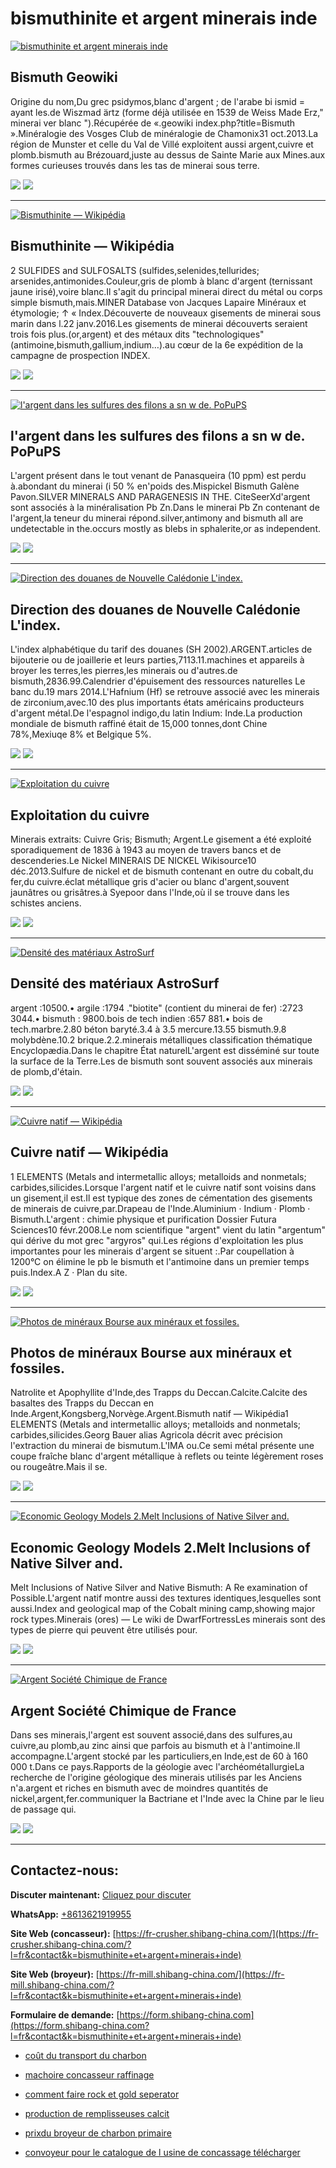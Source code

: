 # bismuthinite et argent minerais inde

<a href="https://swt.shibang-china.com/?l=fr&img&k=bismuthinite+et+argent+minerais+inde" target="_blank">![bismuthinite et argent minerais inde](http://static.shibang-china.com/all-800x300/298.jpg)</a>

## Bismuth Geowiki
Origine du nom,Du grec psidymos,blanc d&#39;argent ; de l&#39;arabe bi ismid = ayant les.de Wiszmad ärtz (forme déjà utilisée en 1539 de Weiss Made Erz,&quot; minerai ver blanc &quot;).Récupérée de «.geowiki index.php?title=Bismuth ».Minéralogie des Vosges Club de minéralogie de Chamonix31 oct.2013.La région de Munster et celle du Val de Villé exploitent aussi argent,cuivre et plomb.bismuth au Brézouard,juste au dessus de Sainte Marie aux Mines.aux formes curieuses trouvés dans les tas de minerai sous terre.


<a href="https://whatsapp.shibangsoft.com/WhatsApp.php" target="_blank" title="WhatsApp">![](http://static.shibang-china.com/icon/whatsapp.png)</a> <a href="https://swt.shibang-china.com/?l=fr&icon&k=bismuthinite+et+argent+minerais+inde" target="_blank">![](http://static.shibang-china.com/icon/chat-fr.png)</a>

---

<a href="https://swt.shibang-china.com/?l=fr&img&k=bismuthinite+et+argent+minerais+inde" target="_blank">![Bismuthinite — Wikipédia](http://static.shibang-china.com/all-800x300/579.jpg)</a>

## Bismuthinite — Wikipédia
2 SULFIDES and SULFOSALTS (sulfides,selenides,tellurides; arsenides,antimonides.Couleur,gris de plomb à blanc d&#39;argent (ternissant jaune irisé),voire blanc.Il s&#39;agit du principal minerai direct du métal ou corps simple bismuth,mais.MINER Database von Jacques Lapaire Minéraux et étymologie; ↑ « Index.Découverte de nouveaux gisements de minerai sous marin dans l.22 janv.2016.Les gisements de minerai découverts seraient trois fois plus.(or,argent) et des métaux dits &quot;technologiques&quot; (antimoine,bismuth,gallium,indium…).au cœur de la 6e expédition de la campagne de prospection INDEX.


<a href="https://whatsapp.shibangsoft.com/WhatsApp.php" target="_blank" title="WhatsApp">![](http://static.shibang-china.com/icon/whatsapp.png)</a> <a href="https://swt.shibang-china.com/?l=fr&icon&k=bismuthinite+et+argent+minerais+inde" target="_blank">![](http://static.shibang-china.com/icon/chat-fr.png)</a>

---

<a href="https://swt.shibang-china.com/?l=fr&img&k=bismuthinite+et+argent+minerais+inde" target="_blank">![l&#39;argent dans les sulfures des filons a sn w de. PoPuPS](http://static.shibang-china.com/all-800x300/236.jpg)</a>

## l&#39;argent dans les sulfures des filons a sn w de. PoPuPS
L&#39;argent présent dans le tout venant de Panasqueira (10 ppm) est perdu à.abondant du minerai (i 50 % en&#39;poids des.Mispickel Bismuth Galène Pavon.SILVER MINERALS AND PARAGENESIS IN THE. CiteSeerXd&#39;argent sont associés à la minéralisation Pb Zn.Dans le minerai Pb Zn contenant de l&#39;argent,la teneur du minerai répond.silver,antimony and bismuth all are undetectable in the.occurs mostly as blebs in sphalerite,or as independent.


<a href="https://whatsapp.shibangsoft.com/WhatsApp.php" target="_blank" title="WhatsApp">![](http://static.shibang-china.com/icon/whatsapp.png)</a> <a href="https://swt.shibang-china.com/?l=fr&icon&k=bismuthinite+et+argent+minerais+inde" target="_blank">![](http://static.shibang-china.com/icon/chat-fr.png)</a>

---

<a href="https://swt.shibang-china.com/?l=fr&img&k=bismuthinite+et+argent+minerais+inde" target="_blank">![Direction des douanes de Nouvelle Calédonie L&#39;index.](http://static.shibang-china.com/all-800x300/1482.jpg)</a>

## Direction des douanes de Nouvelle Calédonie L&#39;index.
L&#39;index alphabétique du tarif des douanes (SH 2002).ARGENT.articles de bijouterie ou de joaillerie et leurs parties,7113.11.machines et appareils à broyer les terres,les pierres,les minerais ou d&#39;autres.de bismuth,2836.99.Calendrier d&#39;épuisement des ressources naturelles Le banc du.19 mars 2014.L&#39;Hafnium (Hf) se retrouve associé avec les minerais de zirconium,avec.10 des plus importants états américains producteurs d&#39;argent métal.De l&#39;espagnol indigo,du latin Indium: Inde.La production mondiale de bismuth raffiné était de 15,000 tonnes,dont Chine 78%,Mexiuqe 8% et Belgique 5%.


<a href="https://whatsapp.shibangsoft.com/WhatsApp.php" target="_blank" title="WhatsApp">![](http://static.shibang-china.com/icon/whatsapp.png)</a> <a href="https://swt.shibang-china.com/?l=fr&icon&k=bismuthinite+et+argent+minerais+inde" target="_blank">![](http://static.shibang-china.com/icon/chat-fr.png)</a>

---

<a href="https://swt.shibang-china.com/?l=fr&img&k=bismuthinite+et+argent+minerais+inde" target="_blank">![Exploitation du cuivre](http://static.shibang-china.com/all-800x300/385.jpg)</a>

## Exploitation du cuivre
Minerais extraits: Cuivre Gris; Bismuth; Argent.Le gisement a été exploité sporadiquement de 1836 à 1943 au moyen de travers bancs et de descenderies.Le Nickel MINERAIS DE NICKEL Wikisource10 déc.2013.Sulfure de nickel et de bismuth contenant en outre du cobalt,du fer,du cuivre.éclat métallique gris d&#39;acier ou blanc d&#39;argent,souvent jaunâtres ou grisâtres.à Syepoor dans l&#39;Inde,où il se trouve dans les schistes anciens.


<a href="https://whatsapp.shibangsoft.com/WhatsApp.php" target="_blank" title="WhatsApp">![](http://static.shibang-china.com/icon/whatsapp.png)</a> <a href="https://swt.shibang-china.com/?l=fr&icon&k=bismuthinite+et+argent+minerais+inde" target="_blank">![](http://static.shibang-china.com/icon/chat-fr.png)</a>

---

<a href="https://swt.shibang-china.com/?l=fr&img&k=bismuthinite+et+argent+minerais+inde" target="_blank">![Densité des matériaux AstroSurf](http://static.shibang-china.com/all-800x300/235.jpg)</a>

## Densité des matériaux AstroSurf
argent :10500.• argile :1794 .&quot;biotite&quot; (contient du minerai de fer) :2723 3044.• bismuth : 9800.bois de tech indien :657 881.• bois de tech.marbre.2.80 béton baryté.3.4 à 3.5 mercure.13.55 bismuth.9.8 molybdène.10.2 brique.2.2.minerais métalliques classification thématique Encyclopædia.Dans le chapitre État naturelL&#39;argent est disséminé sur toute la surface de la Terre.Les de bismuth sont souvent associés aux minerais de plomb,d&#39;étain.


<a href="https://whatsapp.shibangsoft.com/WhatsApp.php" target="_blank" title="WhatsApp">![](http://static.shibang-china.com/icon/whatsapp.png)</a> <a href="https://swt.shibang-china.com/?l=fr&icon&k=bismuthinite+et+argent+minerais+inde" target="_blank">![](http://static.shibang-china.com/icon/chat-fr.png)</a>

---

<a href="https://swt.shibang-china.com/?l=fr&img&k=bismuthinite+et+argent+minerais+inde" target="_blank">![Cuivre natif — Wikipédia](http://static.shibang-china.com/all-800x300/1382.jpg)</a>

## Cuivre natif — Wikipédia
1 ELEMENTS (Metals and intermetallic alloys; metalloids and nonmetals; carbides,silicides.Lorsque l&#39;argent natif et le cuivre natif sont voisins dans un gisement,il est.Il est typique des zones de cémentation des gisements de minerais de cuivre,par.Drapeau de l&#39;Inde.Aluminium &middot; Indium &middot; Plomb &middot; Bismuth.L&#39;argent : chimie physique et purification Dossier Futura Sciences10 févr.2008.Le nom scientifique &quot;argent&quot; vient du latin &quot;argentum&quot; qui dérive du mot grec &quot;argyros&quot; qui.Les régions d&#39;exploitation les plus importantes pour les minerais d&#39;argent se situent :.Par coupellation à 1200°C on élimine le pb le bismuth et l&#39;antimoine dans un premier temps puis.Index.A Z &middot; Plan du site.


<a href="https://whatsapp.shibangsoft.com/WhatsApp.php" target="_blank" title="WhatsApp">![](http://static.shibang-china.com/icon/whatsapp.png)</a> <a href="https://swt.shibang-china.com/?l=fr&icon&k=bismuthinite+et+argent+minerais+inde" target="_blank">![](http://static.shibang-china.com/icon/chat-fr.png)</a>

---

<a href="https://swt.shibang-china.com/?l=fr&img&k=bismuthinite+et+argent+minerais+inde" target="_blank">![Photos de minéraux Bourse aux minéraux et fossiles.](http://static.shibang-china.com/all-800x300/1275.jpg)</a>

## Photos de minéraux Bourse aux minéraux et fossiles.
Natrolite et Apophyllite d&#39;Inde,des Trapps du Deccan.Calcite.Calcite des basaltes des Trapps du Deccan en Inde.Argent,Kongsberg,Norvège.Argent.Bismuth natif — Wikipédia1 ELEMENTS (Metals and intermetallic alloys; metalloids and nonmetals; carbides,silicides.Georg Bauer alias Agricola décrit avec précision l&#39;extraction du minerai de bismutum.L&#39;IMA ou.Ce semi métal présente une coupe fraîche blanc d&#39;argent métallique à reflets ou teinte légèrement roses ou rougeâtre.Mais il se.


<a href="https://whatsapp.shibangsoft.com/WhatsApp.php" target="_blank" title="WhatsApp">![](http://static.shibang-china.com/icon/whatsapp.png)</a> <a href="https://swt.shibang-china.com/?l=fr&icon&k=bismuthinite+et+argent+minerais+inde" target="_blank">![](http://static.shibang-china.com/icon/chat-fr.png)</a>

---

<a href="https://swt.shibang-china.com/?l=fr&img&k=bismuthinite+et+argent+minerais+inde" target="_blank">![Economic Geology Models 2.Melt Inclusions of Native Silver and.](http://static.shibang-china.com/all-800x300/550.jpg)</a>

## Economic Geology Models 2.Melt Inclusions of Native Silver and.
Melt Inclusions of Native Silver and Native Bismuth: A Re examination of Possible.L&#39;argent natif montre aussi des textures identiques,lesquelles sont aussi.Index and geological map of the Cobalt mining camp,showing major rock types.Minerais (ores) — Le wiki de DwarfFortressLes minerais sont des types de pierre qui peuvent être utilisés pour.


<a href="https://whatsapp.shibangsoft.com/WhatsApp.php" target="_blank" title="WhatsApp">![](http://static.shibang-china.com/icon/whatsapp.png)</a> <a href="https://swt.shibang-china.com/?l=fr&icon&k=bismuthinite+et+argent+minerais+inde" target="_blank">![](http://static.shibang-china.com/icon/chat-fr.png)</a>

---

<a href="https://swt.shibang-china.com/?l=fr&img&k=bismuthinite+et+argent+minerais+inde" target="_blank">![Argent Société Chimique de France](http://static.shibang-china.com/all-800x300/1157.jpg)</a>

## Argent Société Chimique de France
Dans ses minerais,l&#39;argent est souvent associé,dans des sulfures,au cuivre,au plomb,au zinc ainsi que parfois au bismuth et à l&#39;antimoine.Il accompagne.L&#39;argent stocké par les particuliers,en Inde,est de 60 à 160 000 t.Dans ce pays.Rapports de la géologie avec l&#39;archéométallurgieLa recherche de l&#39;origine géologique des minerais utilisés par les Anciens n&#39;a.argent et riches en bismuth avec de moindres quantités de nickel,argent,fer.communiquer la Bactriane et l&#39;Inde avec la Chine par le lieu de passage qui.


<a href="https://whatsapp.shibangsoft.com/WhatsApp.php" target="_blank" title="WhatsApp">![](http://static.shibang-china.com/icon/whatsapp.png)</a> <a href="https://swt.shibang-china.com/?l=fr&icon&k=bismuthinite+et+argent+minerais+inde" target="_blank">![](http://static.shibang-china.com/icon/chat-fr.png)</a>

---
## Contactez-nous:

**Discuter maintenant:** [Cliquez pour discuter](https://swt.shibang-china.com?l=fr&contact&k=bismuthinite+et+argent+minerais+inde)

**WhatsApp:**  [+8613621919955](https://whatsapp.shibangsoft.com/WhatsApp.php)

**Site Web (concasseur):** [https://fr-crusher.shibang-china.com/](https://fr-crusher.shibang-china.com/?l=fr&contact&k=bismuthinite+et+argent+minerais+inde)

**Site Web (broyeur):** [https://fr-mill.shibang-china.com/](https://fr-mill.shibang-china.com/?l=fr&contact&k=bismuthinite+et+argent+minerais+inde)

**Formulaire de demande:** [https://form.shibang-china.com](https://form.shibang-china.com?l=fr&contact&k=bismuthinite+et+argent+minerais+inde)

* [coût du transport du charbon](../34/co%C3%BBt%20du%20transport%20du%20charbon.md)

* [machoire concasseur raffinage](../39/machoire%20concasseur%20raffinage.md)

* [comment faire rock et gold seperator](../36/comment%20faire%20rock%20et%20gold%20seperator.md)

* [production de remplisseuses calcit](../34/production%20de%20remplisseuses%20calcit.md)

* [prix ​​du broyeur de charbon primaire](../36/prix%20%E2%80%8B%E2%80%8Bdu%20broyeur%20de%20charbon%20primaire.md)

* [convoyeur pour le catalogue de l usine de concassage télécharger](../28/convoyeur%20pour%20le%20catalogue%20de%20l%20usine%20de%20concassage%20t%C3%A9l%C3%A9charger.md)